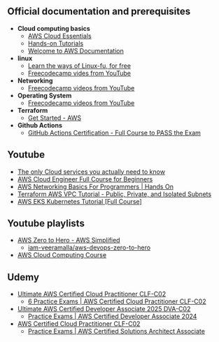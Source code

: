 ## Official documentation and prerequisites

- **Cloud computing basics**
    - [AWS Cloud Essentials](https://aws.amazon.com/getting-started/cloud-essentials/)
    - [Hands-on Tutorials](https://aws.amazon.com/getting-started/hands-on)
    - [Welcome to AWS Documentation](https://docs.aws.amazon.com/)
- **linux**
    - [Learn the ways of Linux-fu, for free](https://linuxjourney.com/)
    - [Freecodecamp vides from YouTube](https://www.youtube.com/results?search_query=linux+full+course+freecodecamp)
- **Networking**
    - [Freecodecamp videos from YouTube](https://www.youtube.com/results?search_query=networking+full+course+freecodecamp)
- **Operating System**
    - [Freecodecamp videos from YouTube](https://www.youtube.com/results?search_query=operating+system+full+course+freecodecamp)
- **Terraform**
    - [Get Started - AWS](https://developer.hashicorp.com/terraform/tutorials/aws-get-started)
- **Github Actions**
    - [GitHub Actions Certification - Full Course to PASS the Exam](https://www.youtube.com/watch?v=Tz7FsunBbfQ)



## Youtube

- [The only Cloud services you actually need to know](https://www.youtube.com/watch?v=gcfB8iIPtbY)
- [AWS Cloud Engineer Full Course for Beginners](https://www.youtube.com/watch?v=j_StCjwpfmk)
- [AWS Networking Basics For Programmers | Hands On](https://www.youtube.com/watch?v=2doSoMN2xvI)
- [Terraform AWS VPC Tutorial - Public, Private, and Isolated Subnets](https://www.youtube.com/watch?v=TQ_V9TYoRvw)
- [AWS EKS Kubernetes Tutorial [Full Course]](https://www.youtube.com/playlist?list=PLiMWaCMwGJXnKY6XmeifEpjIfkWRo9v2l)


## Youtube playlists

- [AWS Zero to Hero - AWS Simplified](https://www.youtube.com/playlist?list=PLdpzxOOAlwvLNOxX0RfndiYSt1Le9azze)
    - [iam-veeramalla/aws-devops-zero-to-hero](https://github.com/iam-veeramalla/aws-devops-zero-to-hero)
- [AWS Cloud Computing Course](https://www.youtube.com/playlist?list=PL0X6fGhFFNTcU-_MCPe9dkH6sqmgfhy_M)



## Udemy

- [Ultimate AWS Certified Cloud Practitioner CLF-C02](https://www.udemy.com/course/aws-certified-cloud-practitioner-new)
    - [6 Practice Exams | AWS Certified Cloud Practitioner CLF-C02](https://www.udemy.com/course/practice-exams-aws-certified-cloud-practitioner)
- [Ultimate AWS Certified Developer Associate 2025 DVA-C02](https://udemy.com/course/aws-certified-developer-associate-dva-c01)
    - [Practice Exams | AWS Certified Developer Associate 2024](https://www.udemy.com/course/aws-certified-developer-associate-practice-tests-dva-c01)
- [AWS Certified Cloud Practitioner CLF-C02](https://www.udemy.com/course/practice-exams-aws-certified-cloud-practitioner)
    - [Practice Exams | AWS Certified Solutions Architect Associate](https://www.udemy.com/course/practice-exams-aws-certified-solutions-architect-associate)
